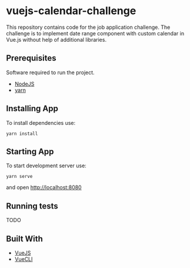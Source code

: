 # vuejs-calendar-challenge
This repository contains code for the job application challenge. 
The challenge is to implement date range component with custom calendar in Vue.js without help of additional libraries.

## Prerequisites

Software required to run the project.

* [NodeJS](https://nodejs.org)
* [yarn](https://yarnpkg.com)

## Installing App

To install dependencies use:

```
yarn install
```

## Starting App

To start development server use:

```
yarn serve
```

and open <http://localhost:8080>

## Running tests

TODO

## Built With

* [VueJS](https://vuejs.org/v2/api/)
* [VueCLI](https://cli.vuejs.org/)
